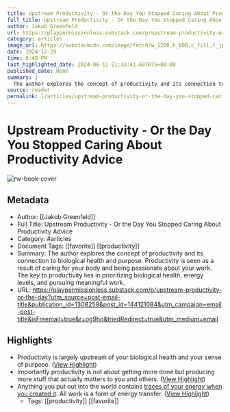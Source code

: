 ```yaml
---
title: Upstream Productivity - Or the Day You Stopped Caring About Productivity Advice
full_title: Upstream Productivity - Or the Day You Stopped Caring About Productivity Advice
author: Jakob Greenfeld
url: https://playpermissionless.substack.com/p/upstream-productivity-or-the-day?utm_source=post-email-title&publication_id=1308259&post_id=144121084&utm_campaign=email-post-title&isFreemail=true&r=og9hp&triedRedirect=true&utm_medium=email
category: articles
image_url: https://substackcdn.com/image/fetch/w_1200,h_600,c_fill,f_jpg,q_auto:good,fl_progressive:steep,g_auto/https%3A%2F%2Fsubstack-post-media.s3.amazonaws.com%2Fpublic%2Fimages%2Ffbe965ff-29a9-47f8-8f00-0a3012927ca8_1848x960.png
date: 2024-12-29
time: 6:40 PM
last_highlighted_date: 2024-06-11 21:33:41.607075+00:00
published_date: None
summary: |
  The author explores the concept of productivity and its connection to biological health and purpose. Productivity is seen as a result of caring for your body and being passionate about your work. The key to productivity lies in prioritizing biological health, energy levels, and pursuing meaningful work.
source: reader
permalink: l/articles/upstream-productivity-or-the-day-you-stopped-caring-about-productivity-advice
---
```

# Upstream Productivity - Or the Day You Stopped Caring About Productivity Advice

![rw-book-cover](https://substackcdn.com/image/fetch/w_1200,h_600,c_fill,f_jpg,q_auto:good,fl_progressive:steep,g_auto/https%3A%2F%2Fsubstack-post-media.s3.amazonaws.com%2Fpublic%2Fimages%2Ffbe965ff-29a9-47f8-8f00-0a3012927ca8_1848x960.png)

## Metadata
- Author: [[Jakob Greenfeld]]
- Full Title: Upstream Productivity - Or the Day You Stopped Caring About Productivity Advice
- Category: #articles
- Document Tags: [[favorite]] [[productivity]] 
- Summary: The author explores the concept of productivity and its connection to biological health and purpose. Productivity is seen as a result of caring for your body and being passionate about your work. The key to productivity lies in prioritizing biological health, energy levels, and pursuing meaningful work.
- URL: https://playpermissionless.substack.com/p/upstream-productivity-or-the-day?utm_source=post-email-title&publication_id=1308259&post_id=144121084&utm_campaign=email-post-title&isFreemail=true&r=og9hp&triedRedirect=true&utm_medium=email

## Highlights
- Productivity is largely upstream of your biological health and your sense of purpose. ([View Highlight](https://read.readwise.io/read/01j04kgp9aqn5685q0wpsbzcnn))
- Importantly productivity is not about getting more done but producing more stuff that actually matters to you and others. ([View Highlight](https://read.readwise.io/read/01j04kgwrxqrm9zcfnazcq2esm))
- Anything you put out into the world contains [traces of your energy when you created it](https://www.youtube.com/watch?v=3TNm8MJXKfc). All work is a form of energy transfer. ([View Highlight](https://read.readwise.io/read/01j04kh4zybjymzcvmkt37yyke))
    - Tags: [[productivity]] [[favorite]] 


